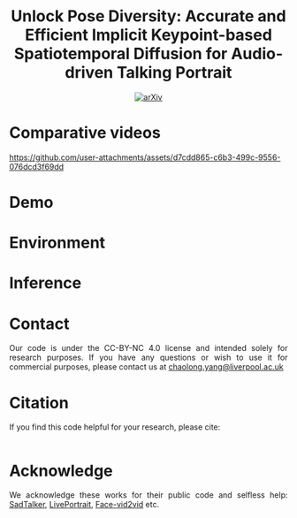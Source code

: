 <div align="center">

# Unlock Pose Diversity: Accurate and Efficient Implicit Keypoint-based Spatiotemporal Diffusion for Audio-driven Talking Portrait
[![arXiv](https://img.shields.io/badge/arXiv-KDTalker-9065CA.svg?logo=arXiv)](http://arxiv.org/abs/)

</div>
<div align="justify">

# Comparative videos
https://github.com/user-attachments/assets/d7cdd865-c6b3-499c-9556-076dcd3f69dd

# Demo

# Environment

# Inference

# Contact
Our code is under the CC-BY-NC 4.0 license and intended solely for research purposes. If you have any questions or wish to use it for commercial purposes, please contact us at chaolong.yang@liverpool.ac.uk

# Citation
If you find this code helpful for your research, please cite:
```

```

# Acknowledge
We acknowledge these works for their public code and selfless help: [SadTalker](https://github.com/OpenTalker/SadTalker), [LivePortrait](https://github.com/KwaiVGI/LivePortrait), [Face-vid2vid](https://github.com/zhanglonghao1992/One-Shot_Free-View_Neural_Talking_Head_Synthesis) etc.
</div>
